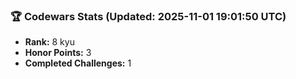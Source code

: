 ### 🏆 Codewars Stats (Updated: 2025-11-01 19:01:50 UTC)

- **Rank:** 8 kyu
- **Honor Points:** 3
- **Completed Challenges:** 1

